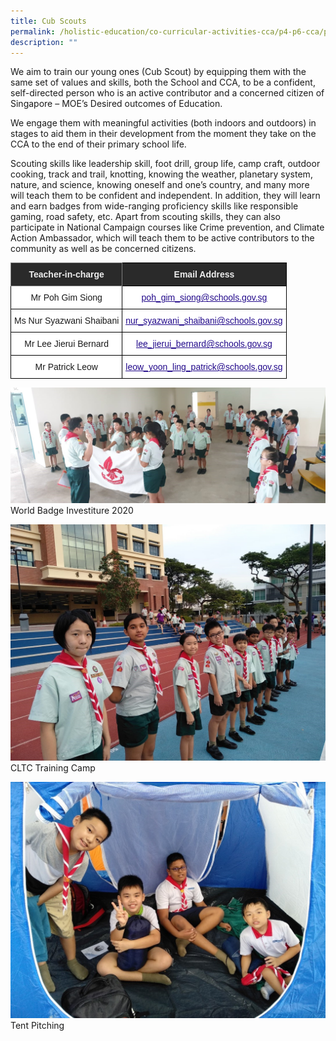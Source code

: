```yaml
---
title: Cub Scouts
permalink: /holistic-education/co-curricular-activities-cca/p4-p6-cca/physical/cub-scouts
description: ""
---
```

We aim to train our young ones (Cub Scout) by equipping them with the same set of values and skills, both the School and CCA, to be a confident, self-directed person who is an active contributor and a concerned citizen of Singapore – MOE’s Desired outcomes of Education.

  

We engage them with meaningful activities (both indoors and outdoors) in stages to aid them in their development from the moment they take on the CCA to the end of their primary school life.

  

Scouting skills like leadership skill, foot drill, group life, camp craft, outdoor cooking, track and trail, knotting, knowing the weather, planetary system, nature, and science, knowing oneself and one’s country, and many more will teach them to be confident and independent. In addition, they will learn and earn badges from wide-ranging proficiency skills like responsible gaming, road safety, etc. Apart from scouting skills, they can also participate in National Campaign courses like Crime prevention, and Climate Action Ambassador, which will teach them to be active contributors to the community as well as be concerned citizens.

<style type="text/css">
.tg  {border-collapse:collapse;border-spacing:0;}
.tg td{border-color:black;border-style:solid;border-width:1px;font-family:Arial, sans-serif;font-size:14px;
  overflow:hidden;padding:10px 5px;word-break:normal;}
.tg th{border-color:black;border-style:solid;border-width:1px;font-family:Arial, sans-serif;font-size:14px;
  font-weight:normal;overflow:hidden;padding:10px 5px;word-break:normal;}
.tg .tg-2705{background-color:#2A2A2A;color:#EEE;font-weight:bold;text-align:center;vertical-align:middle}
.tg .tg-8zvm{background-color:#2A2A2A;border-color:inherit;color:#EEE;font-weight:bold;text-align:center;vertical-align:middle}
.tg .tg-f4yw{background-color:#FFF;text-align:center;vertical-align:middle}
.tg .tg-0pyt{background-color:#FFF;color:#21088A;font-weight:bold;text-align:center;text-decoration:underline;vertical-align:top}
</style>
<table class="tg">
<thead>
  <tr>
    <th class="tg-8zvm"><span style="color:#EEE;background-color:#2A2A2A">Teacher-in-charge</span></th>
    <th class="tg-2705"><span style="color:#EEE;background-color:#2A2A2A">Email Address</span></th>
  </tr>
</thead>
<tbody>
  <tr>
    <td class="tg-f4yw">Mr Poh Gim Siong</td>
    <td class="tg-0pyt"><a href="mailto:poh_gim_siong@schools.gov.sg"><span style="font-weight:500;text-decoration:underline;color:#21088A">poh_gim_siong@schools.gov.sg</span></a></td>
  </tr>
  <tr>
    <td class="tg-f4yw">Ms Nur Syazwani Shaibani</td>
    <td class="tg-0pyt"><a href="mailto:nur_syazwani_shaibani@schools.gov.sg"><span style="font-weight:500;text-decoration:underline;color:#21088A">nur_syazwani_shaibani@schools.gov.sg</span></a></td>
  </tr>
  <tr>
    <td class="tg-f4yw">Mr Lee Jierui Bernard<br></td>
    <td class="tg-f4yw">  <a href="mailto:lee_jierui_bernard@schools.gov.sg"><span style="font-weight:500;text-decoration:underline;color:#21088A">lee_jierui_bernard@schools.gov.sg</span></a></td>
  </tr>
  <tr>
    <td class="tg-f4yw">Mr Patrick Leow<br></td>
    <td class="tg-0pyt"><a href="mailto:leow_yoon_ling_patrick@schools.gov.sg"><span style="font-weight:500;text-decoration:underline;color:#21088A">leow_yoon_ling_patrick@schools.gov.sg</span></a></td>
  </tr>
</tbody>
</table>

![World Badge Investiture 2020](/images/Cub%20Scouts%201.jpg)
World Badge Investiture 2020

![CLTC Training Camp](/images/Cub%20Scouts%202.jpg)
CLTC Training Camp

![Tent Pitching](/images/Cub%20Scouts%203.jpg)
Tent Pitching